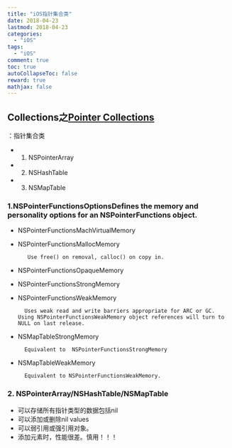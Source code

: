 ```yaml
---
title: "iOS指针集合类"
date: 2018-04-23
lastmod: 2018-04-23
categories:
  - "iOS"
tags:
  - "iOS"
comment: true
toc: true
autoCollapseToc: false
reward: true
mathjax: false
---
```



## Collections之[Pointer Collections](https://developer.apple.com/documentation/foundation/collections?language=objc)
：指针集合类

* 1. NSPointerArray
* 2. NSHashTable
* 3. NSMapTable


### 1.NSPointerFunctionsOptionsDefines the memory and personality options for an NSPointerFunctions object.

* NSPointerFunctionsMachVirtualMemory
* NSPointerFunctionsMallocMemory

	     Use free() on removal, calloc() on copy in.
	
* NSPointerFunctionsOpaqueMemory
* NSPointerFunctionsStrongMemory
* NSPointerFunctionsWeakMemory
	
	    Uses weak read and write barriers appropriate for ARC or GC. Using NSPointerFunctionsWeakMemory object references will turn to NULL on last release.
	
* NSMapTableStrongMemory

		Equivalent to  NSPointerFunctionsStrongMemory

* NSMapTableWeakMemory

		Equivalent to NSPointerFunctionsWeakMemory.
		

### 2. NSPointerArray/NSHashTable/NSMapTable
*  可以存储所有指针类型的数据包括nil
* 可以添加或删除nil values
* 可以弱引用或强引用对象。
* 添加元素时，性能很差。慎用！！！
		